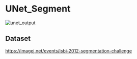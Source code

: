 # UNet_Segment  
![unet_output](https://github.com/coldbell8918/UNet_Segment/assets/98142691/80812d69-b23e-4a49-8cb3-c43042ea419e)  
## Dataset    
https://imagej.net/events/isbi-2012-segmentation-challenge
